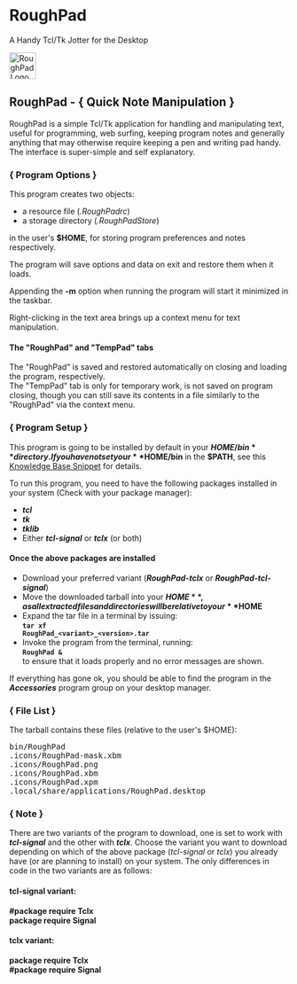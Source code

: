 # RoughPad
A Handy Tcl/Tk Jotter for the Desktop

<img alt="RoughPad Logo" src="http://istos.info/images/RoughPad.png" width="48px" height="48px" />

## RoughPad - { Quick Note Manipulation }
RoughPad is a simple Tcl/Tk application for handling and manipulating text, useful for programming, web surfing, keeping program notes and generally anything that may otherwise require keeping a pen and writing pad handy. The interface is super-simple and self explanatory.

### { Program Options }
This program creates two objects:
- a resource file (_.RoughPadrc_)
- a storage directory (_.RoughPadStore_)

in the user's **$HOME**, for storing program preferences and notes respectively.

The program will save options and data on exit and restore them when it loads.

Appending the **-m** option when running the program will start it minimized in the taskbar.

Right-clicking in the text area brings up a context menu for text manipulation.

#### The "RoughPad" and "TempPad" tabs
The "RoughPad" is saved and restored automatically on closing and loading the program, respectively.  
The "TempPad" tab is only for temporary work, is not saved on program closing, though you can still save its contents in a file similarly to the "RoughPad" via the context menu.

### { Program Setup }
This program is going to be installed by default in your **$HOME/bin** directory. If you have not set your **$HOME/bin** in the **$PATH**, see this [Knowledge Base Snippet](http://istos.info/knowledgebase/knowledgebasesnippet.php?id=15 "Setup your $HOME/bin in the $PATH") for details.

To run this program, you need to have the following packages installed in your system (Check with your package manager):

- _**tcl**_
- _**tk**_
- _**tklib**_
- Either _**tcl-signal**_ or _**tclx**_ (or both)

#### Once the above packages are installed
- Download your preferred variant (**_RoughPad-tclx_** or _**RoughPad-tcl-signal**_)
- Move the downloaded tarball into your **$HOME**, as all extracted files and directories will be relative to your **$HOME**
- Expand the tar file in a terminal by issuing:  
<code>**tar xf RoughPad\_&lt;variant&gt;_&lt;version&gt;.tar**</code>
- Invoke the program from the terminal, running:  
<code>**RoughPad &**</code>  
to ensure that it loads properly and no error messages are shown.

If everything has gone ok, you should be able to find the program in the _**Accessories**_ program group on your desktop manager.

### { File List }
The tarball contains these files (relative to the user's $HOME):
<pre>
bin/RoughPad
.icons/RoughPad-mask.xbm
.icons/RoughPad.png
.icons/RoughPad.xbm
.icons/RoughPad.xpm
.local/share/applications/RoughPad.desktop
</pre>

### { Note }
There are two variants of the program to download, one is set to work with _**tcl-signal**_ and the other with _**tclx**_. Choose the variant you want to download depending on which of the above package (_tcl-signal_ or _tclx_) you already have (or are planning to install) on your system. The only differences in code in the two variants are as follows:

#### tcl-signal variant:
**#package require Tclx**  
**package require Signal**  

#### tclx variant:
**package require Tclx**  
**#package require Signal**
